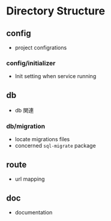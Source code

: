 # Directory Structure

## config

- project configrations

### config/initializer

- Init setting when service running

## db

- db 関連

### db/migration

- locate migrations files
- concerned `sql-migrate` package

## route

- url mapping

## doc

- documentation
